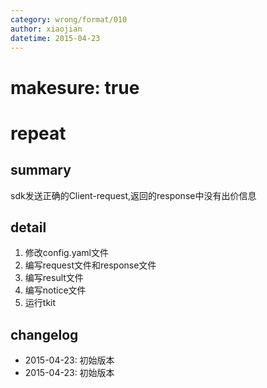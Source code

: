```yaml
---
category: wrong/format/010
author: xiaojian
datetime: 2015-04-23
---
```


# makesure: true
# repeat

## summary

sdk发送正确的Client-request,返回的response中没有出价信息

## detail

1. 修改config.yaml文件
1. 编写request文件和response文件
1. 编写result文件
1. 编写notice文件
1. 运行tkit

## changelog

- 2015-04-23: 初始版本
- 2015-04-23: 初始版本
